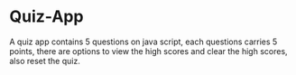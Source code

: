 # Quiz-App
A quiz app contains 5 questions on java script, each questions carries 5 points, there are options to view the high scores and clear the high scores, also reset the quiz.
